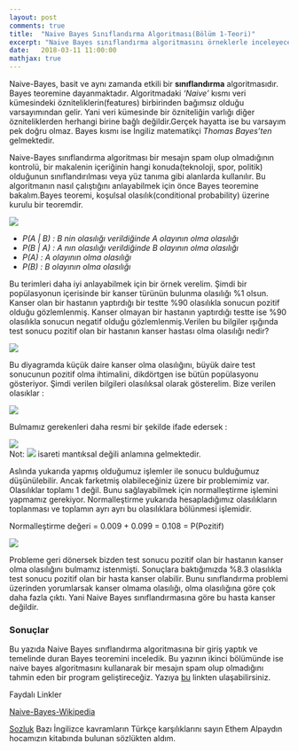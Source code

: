 ```yaml
---
layout: post
comments: true
title:  "Naive Bayes Sınıflandırma Algoritması(Bölüm 1-Teori)"
excerpt: "Naive Bayes sınıflandırma algoritmasını örneklerle inceleyeceğiz ve pratik uygulama için temel oluşturacağız."
date:   2018-03-11 11:00:00
mathjax: true
---
```


Naive-Bayes, basit ve aynı zamanda etkili bir **sınıflandırma** algoritmasıdır. Bayes teoremine dayanmaktadır. Algoritmadaki *‘Naive’* kısmı veri kümesindeki özniteliklerin(features) birbirinden bağımsız olduğu varsayımından gelir. Yani veri kümesinde bir özniteliğin varlığı diğer özniteliklerden herhangi birine bağlı değildir.Gerçek hayatta ise bu varsayım pek doğru olmaz. Bayes kısmı ise İngiliz matematikçi *Thomas Bayes’ten* gelmektedir.

Naive-Bayes sınıflandırma algoritması bir mesajın spam olup olmadığının kontrolü, bir makalenin içeriğinin hangi konuda(teknoloji, spor, politik) olduğunun sınıflandırılması veya yüz tanıma gibi alanlarda kullanılır. Bu algoritmanın nasıl çalıştığını anlayabilmek için önce Bayes teoremine bakalım.Bayes teoremi, koşulsal olasılık(conditional probability) üzerine kurulu bir teoremdir.

<div class="imgcap">
<img src="{{site.url}}/assets/naive_bayes_images/naive_bayes_formula.png">
</div>

* *P(A \| B) : B nin olasılığı verildiğinde A olayının olma olasılığı*
* *P(B \| A) : A nın olasılığı verildiğinde B olayının olma olasılığı*
* *P(A) : A olayının olma olasılığı*
* *P(B) : B olayının olma olasılığı*

Bu terimleri daha iyi anlayabilmek için bir örnek verelim. Şimdi bir popülasyonun içerisinde bir kanser türünün bulunma olasılığı %1 olsun. Kanser olan bir hastanın yaptırdığı bir testte %90 olasılıkla sonucun pozitif olduğu gözlemlenmiş. Kanser olmayan bir hastanın yaptırdığı testte ise %90 olasılıkla sonucun negatif olduğu gözlemlenmiş.Verilen bu bilgiler ışığında test sonucu pozitif olan bir hastanın kanser hastası olma olasılığı nedir?

<div class="imgcap">
<img src="{{site.url}}/assets/naive_bayes_images/kume_gosterim.png">
</div>

Bu diyagramda küçük daire kanser olma olasılığını, büyük daire test sonucunun pozitif olma ihtimalini, dikdörtgen ise bütün popülasyonu gösteriyor. Şimdi verilen bilgileri olasılıksal olarak gösterelim.
Bize verilen olasıklar :

<div class="imgcap">
<img src="{{site.url}}/assets/naive_bayes_images/ornek_verilenler1.png">
</div>


Bulmamız gerekenleri daha resmi bir şekilde ifade edersek  :

<div class="imgcap">
<img src="{{site.url}}/assets/naive_bayes_images/ornek_verilenler2.png">
<div class="thecap" style="text-align:justify">
Not: <img src="{{site.url}}/assets/naive_bayes_images/neg_sign.png"> isareti  mantıksal değili anlamına gelmektedir.
</div>
</div>



Aslında yukarıda yapmış olduğumuz işlemler ile sonucu bulduğumuz düşünülebilir. Ancak farketmiş olabileceğiniz üzere bir problemimiz var. Olasılıklar toplamı 1 değil. Bunu sağlayabilmek için normalleştirme işlemini yapmamız gerekiyor. Normalleştirme yukarıda hesapladığımız olasılıkların toplanması ve toplamın ayrı ayrı bu olasılıklara bölünmesi işlemidir.

Normalleştirme değeri = 0.009 + 0.099 = 0.108 = P(Pozitif)

<div class="imgcap">
<img src="{{site.url}}/assets/naive_bayes_images/ornek_hesaplamalar.png">
</div>

Probleme geri dönersek bizden test sonucu pozitif olan bir hastanın kanser olma olasılığını bulmamız istenmişti. Sonuçlara 
baktığımızda %8.3 olasılıkla test sonucu pozitif olan bir hasta kanser olabilir. Bunu sınıflandırma problemi üzerinden yorumlarsak kanser olmama olasılığı, olma olasılığına göre çok daha fazla çıktı. Yani Naive Bayes sınıflandırmasına göre bu hasta kanser değildir.

### Sonuçlar

Bu yazıda Naive Bayes sınıflandırma algoritmasına bir giriş yaptık ve temelinde duran Bayes teoremini inceledik. Bu yazının ikinci bölümünde ise naive bayes algoritmasını kullanarak bir mesajın spam olup olmadığını tahmin eden bir program geliştireceğiz. Yazıya [bu](http://127.0.0.1:4000/2018/03/14/spam-classifier.html) linkten ulaşabilirsiniz.

Faydalı Linkler

[Naive-Bayes-Wikipedia](https://tr.wikipedia.org/wiki/Naive_Bayes_s%C4%B1n%C4%B1fland%C4%B1r%C4%B1c%C4%B1)

[Sozluk](https://www.cmpe.boun.edu.tr/~ethem/i2ml2e_tr/i2tr_sozluk.pdf) Bazı İngilizce kavramların Türkçe karşılıklarını sayın Ethem Alpaydın hocamızın kitabında bulunan sözlükten aldım.


